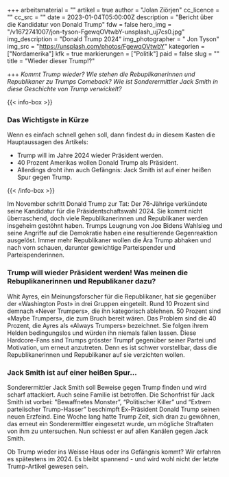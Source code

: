 +++
arbeitsmaterial = ""
artikel = true
author = "Jolan Ziörjen"
cc_licence = ""
cc_src = ""
date = 2023-01-04T05:00:00Z
description = "Bericht über die Kandidatur von Donald Trump"
fdw = false
hero_img = "/v1672741007/jon-tyson-FgewqOVtwbY-unsplash_uj7cs0.jpg"
img_description = "Donald Trump 2024"
img_photographer = " Jon Tyson"
img_src = "https://unsplash.com/photos/FgewqOVtwbY"
kategorien = ["Nordamerika"]
kfk = true
markierungen = ["Politik"]
paid = false
slug = ""
title = "Wieder dieser Trump!?"

+++
_Kommt Trump wieder? Wie stehen die Rebuplikanerinnen und Republikaner zu Trumps Comeback? Wie ist Sonderermittler Jack Smith in diese Geschichte von Trump verwickelt?_

{{< info-box >}} <h3>Das Wichtigste in Kürze</h3>

<p>Wenn es einfach schnell gehen soll, dann findest du in diesem Kasten die Hauptaussagen des Artikels:</p>

<ul>

<li>Trump will im Jahre 2024 wieder Präsident werden.</li>

<li>40 Prozent Amerikas wollen Donald Trump als Präsident.</li>

<li>Allerdings droht ihm auch Gefängnis: Jack Smith ist auf einer heißen Spur gegen Trump.</li>

</ul> {{< /info-box >}}

Im November schritt Donald Trump zur Tat: Der 76-Jährige verkündete seine Kandidatur für die Präsidentschaftswahl 2024. Sie kommt nicht überraschend, doch viele Republikanerinnen und Republikaner werden insgeheim gestöhnt haben. Trumps Leugnung von Joe Bidens Wahlsieg und seine Angriffe auf die Demokratie haben eine resultierende Gegenreaktion ausgelöst. Immer mehr Republikaner wollen die Ära Trump abhaken und nach vorn schauen, darunter gewichtige Parteispender und Parteispenderinnen.

### Trump will wieder Präsident werden! Was meinen die Rebuplikanerinnen und Republikaner dazu?

Whit Ayres, ein Meinungsforscher für die Republikaner, hat sie gegenüber der «Washington Post» in drei Gruppen eingeteilt. Rund 10 Prozent sind demnach «Never Trumpers», die ihn kategorisch ablehnen. 50 Prozent sind «Maybe Trumpers», die zum Bruch bereit wären. Das Problem sind die 40 Prozent, die Ayres als «Always Trumpers» bezeichnet. Sie folgen ihrem Helden bedingungslos und würden ihn niemals fallen lassen. Diese Hardcore-Fans sind Trumps grösster Trumpf gegenüber seiner Partei und Motivation, um erneut anzutreten. Denn es ist schwer vorstellbar, dass die Republikanerinnen und Republikaner auf sie verzichten wollen.

### Jack Smith ist auf einer heißen Spur…

Sonderermittler Jack Smith soll Beweise gegen Trump finden und wird scharf attackiert. Auch seine Familie ist betroffen. Die Schonfrist für Jack Smith ist vorbei: "Bewaffnetes Monster”, “Politischer Killer” und “Extrem parteiischer Trump-Hasser” beschimpft Ex-Präsident Donald Trump seinen neuen Erzfeind. Eine Woche lang hatte Trump Zeit, sich dran zu gewöhnen, das erneut ein Sonderermittler eingesetzt wurde, um mögliche Straftaten von ihm zu untersuchen. Nun schiesst er auf allen Kanälen gegen Jack Smith.

Ob Trump wieder ins Weisse Haus oder ins Gefängnis kommt? Wir erfahren es spätestens im 2024. Es bleibt spannend - und wird wohl nicht der letzte Trump-Artikel gewesen sein.